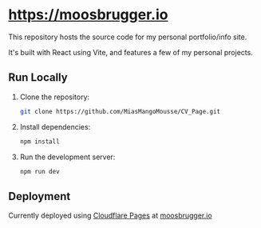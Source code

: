 # https://moosbrugger.io

This repository hosts the source code for my personal portfolio/info site.

It's built with React using Vite, and features a few of my personal projects.


## Run Locally
1. Clone the repository:
   ```bash
   git clone https://github.com/MiasMangoMousse/CV_Page.git

2. Install dependencies:
   ```bash
   npm install

3. Run the development server:
   ```bash
   npm run dev
   
## Deployment
Currently deployed using [Cloudflare Pages](https://pages.cloudflare.com/) at [moosbrugger.io](https://moosbrugger.io)
